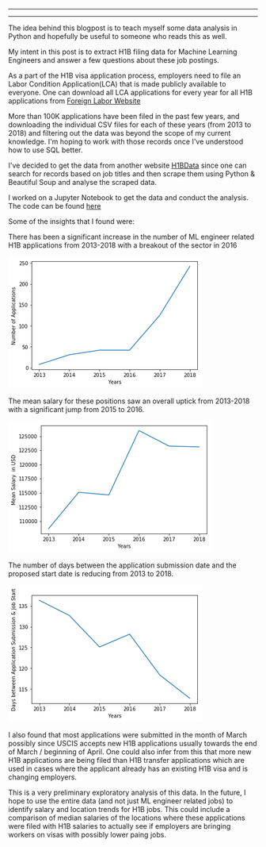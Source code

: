 

---

---



The idea behind this blogpost is to teach myself some data analysis in Python and hopefully be useful to someone who reads this as well.

My intent in this post is to extract H1B filing data for Machine Learning Engineers and answer a few questions about these job postings.

As a part of the H1B visa application process, employers need to file an Labor Condition Application(LCA) that is made publicly available to everyone. One can download all LCA applications for every year for all H1B applications from [Foreign Labor Website](https://www.foreignlaborcert.doleta.gov/h-1b.cfm)

More than 100K applications have been filed in the past few years, and downloading the individual CSV files for each of these years (from 2013 to 2018) and filtering out the data was beyond the scope of my current knowledge. I'm hoping to work with those records once I've understood how to use SQL better.

I've decided to get the data from another website [H1BData](http://www.h1bdata.info) since one can search for records based on job titles and then scrape them using Python & Beautiful Soup and analyse the scraped data.

I worked on a Jupyter Notebook to get the data and conduct the analysis. The code can be found [here](https://github.com/sanjaykmenon/h1b-ml-analysis)

Some of the insights that I found were:

There has been a significant increase in the number of ML engineer related H1B applications from 2013-2018 with a breakout of the sector in 2016

![png](/images/output_27_0.png)

The mean salary for these positions saw an overall uptick from 2013-2018 with a significant jump from 2015 to 2016.


![png](/images/output_29_0.png)


The number of days between the application submission date and the proposed start date is reducing from 2013 to 2018.

![png](/images/output_38_0.png)

I also found that most applications were submitted in the month of March possibly since USCIS accepts new H1B applications usually towards the end of March / beginning of April. One could also infer from this that more new H1B applications are being filed than H1B transfer applications which are used in cases where the applicant already has an existing H1B visa and is changing employers.

This is a very preliminary exploratory analysis of this data. In the future, I hope to use the entire data (and not just ML engineer related jobs) to identify salary and location trends for H1B jobs. This could include a comparison of median salaries of the locations where these applications were filed with H1B salaries to actually see if employers are bringing workers on visas with possibly lower paing jobs. 

